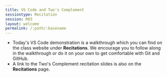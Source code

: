 ```yaml
---
title: VS Code and Two's Complement
sessiontype: Recitation
session: R03
layout: welcome
permalink: /:path/:basename
---
```


* Today's VS Code demonstration is a walkthrough which you can find on the class website under **Recitations**. We encourage you to follow along in the walkthrough or do it on your own to get comfortable with Git and GitHub.
* A link to the Two's Complement recitation slides is also on the **Recitations** page.